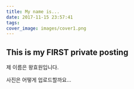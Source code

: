 ```yaml
---
title: My name is...
date: 2017-11-15 23:57:41
tags:
cover_image: images/cover1.png
---
```


## This is my FIRST private posting

제 이름은 왕효원입니다.

사진은 어떻게 업로드할까요...
